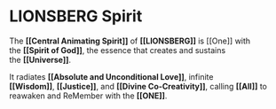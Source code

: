 # LIONSBERG Spirit

The **[[Central Animating Spirit]]** of **[[LIONSBERG]]** is [[One]] with the **[[Spirit of God]]**, the essence that creates and sustains the **[[Universe]]**.

It radiates **[[Absolute and Unconditional Love]]**, infinite **[[Wisdom]]**, **[[Justice]]**, and **[[Divine Co-Creativity]]**, calling **[[All]]** to reawaken and ReMember with the **[[ONE]]**. 